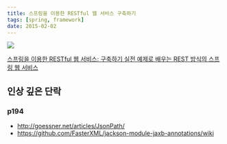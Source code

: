 ```yaml
---
title: 스프링을 이용한 RESTful 웹 서비스 구축하기
tags: [spring, framework]
date: 2015-02-02
---
```


![](https://image.yes24.com/momo/TopCate347/MidCate004/34637539.jpg)

[스프링을 이용한 RESTful 웹 서비스: 구축하기 실전 예제로 배우는 REST 방식의 스프링 웹 서비스](http://www.yes24.com/Product/Goods/12679850)

## 인상 깊은 단락

### p194
* http://goessner.net/articles/JsonPath/
* https://github.com/FasterXML/jackson-module-jaxb-annotations/wiki
